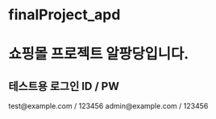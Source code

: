# finalProject_apd
<h1>쇼핑몰 프로젝트 알팡당입니다.</h1>
<h2>테스트용 로그인 ID / PW </h2>
test@example.com / 123456
admin@example.com / 123456
